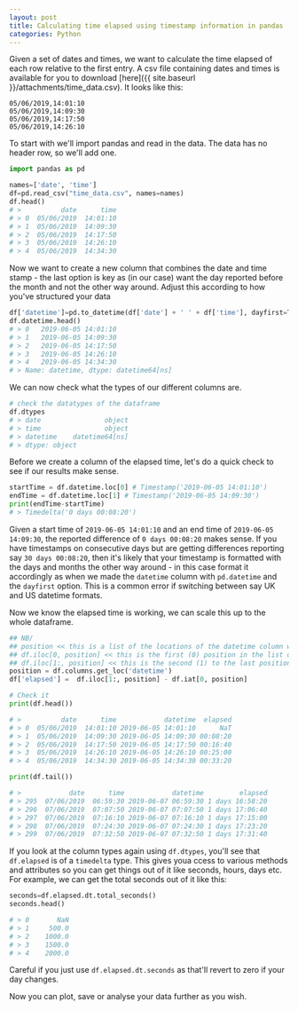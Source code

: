 ```yaml
---
layout: post
title: Calculating time elapsed using timestamp information in pandas
categories: Python
---
```


Given a set of dates and times, we want to calculate the time elapsed of each row relative to the first entry. A csv file containing dates and times is available for you to download [here]({{ site.baseurl }}/attachments/time_data.csv). It looks like this:

```
05/06/2019,14:01:10
05/06/2019,14:09:30
05/06/2019,14:17:50
05/06/2019,14:26:10
```

To start with we'll import pandas and read in the data. The data has no header row, so we'll add one.

```python
import pandas as pd

names=['date', 'time']
df=pd.read_csv("time_data.csv", names=names)
df.head()
# >          date      time
# > 0  05/06/2019  14:01:10
# > 1  05/06/2019  14:09:30
# > 2  05/06/2019  14:17:50
# > 3  05/06/2019  14:26:10
# > 4  05/06/2019  14:34:30
```

Now we want to create a new column that combines the date and time stamp - the last option is key as (in our case) want the day reported before the month and not the other way around. Adjust this according to how you've structured your data

```python
df['datetime']=pd.to_datetime(df['date'] + ' ' + df['time'], dayfirst=True) 
df.datetime.head()
# > 0   2019-06-05 14:01:10
# > 1   2019-06-05 14:09:30
# > 2   2019-06-05 14:17:50
# > 3   2019-06-05 14:26:10
# > 4   2019-06-05 14:34:30
# > Name: datetime, dtype: datetime64[ns]
```
We can now check what the types of our different columns are.

```python
# check the datatypes of the dataframe
df.dtypes
# > date                object
# > time                object
# > datetime    datetime64[ns]
# > dtype: object
```

Before we create a column of the elapsed time, let's do a quick check to see if our results make sense. 

```python
startTime = df.datetime.loc[0] # Timestamp('2019-06-05 14:01:10')
endTime = df.datetime.loc[1] # Timestamp('2019-06-05 14:09:30')
print(endTime-startTime)
# > Timedelta('0 days 00:08:20')
```

Given a start time of `2019-06-05 14:01:10` and an end time of `2019-06-05 14:09:30`, the reported difference of `0 days 00:08:20` makes sense. If you have timestamps on consecutive days but are getting differences reporting say `30 days 00:08:20`, then it's likely that your timestamp is formatted with the days and months the other way around - in this case format it accordingly as when we made the `datetime` column with `pd.datetime` and the `dayfirst` option. This is a common error if switching between say UK and US datetime formats.

Now we know the elapsed time is working, we can scale this up to the whole dataframe.

```python
## NB/
## position << this is a list of the locations of the datetime column within the larger dataframe
## df.iloc[0, position] << this is the first (0) position in the list of positions
## df.iloc[1:, position] << this is the second (1) to the last position in the list of positions
position = df.columns.get_loc('datetime')
df['elapsed'] =  df.iloc[1:, position] - df.iat[0, position]

# Check it
print(df.head())

# >          date      time            datetime  elapsed
# > 0  05/06/2019  14:01:10 2019-06-05 14:01:10      NaT
# > 1  05/06/2019  14:09:30 2019-06-05 14:09:30 00:08:20
# > 2  05/06/2019  14:17:50 2019-06-05 14:17:50 00:16:40
# > 3  05/06/2019  14:26:10 2019-06-05 14:26:10 00:25:00
# > 4  05/06/2019  14:34:30 2019-06-05 14:34:30 00:33:20

print(df.tail())

# >            date      time            datetime         elapsed
# > 295  07/06/2019  06:59:30 2019-06-07 06:59:30 1 days 16:58:20
# > 296  07/06/2019  07:07:50 2019-06-07 07:07:50 1 days 17:06:40
# > 297  07/06/2019  07:16:10 2019-06-07 07:16:10 1 days 17:15:00
# > 298  07/06/2019  07:24:30 2019-06-07 07:24:30 1 days 17:23:20
# > 299  07/06/2019  07:32:50 2019-06-07 07:32:50 1 days 17:31:40
```

If you look at the column types again using `df.dtypes`, you'll see that `df.elapsed` is of a `timedelta` type. This gives youa ccess to various methods and attributes so you can get things out of it like seconds, hours, days etc. For example, we can get the total seconds out of it like this:

```python
seconds=df.elapsed.dt.total_seconds() 
seconds.head()

# > 0       NaN
# > 1     500.0
# > 2    1000.0
# > 3    1500.0
# > 4    2000.0
```

Careful if you just use `df.elapsed.dt.seconds` as that'll revert to zero if your day changes.

Now you can plot, save or analyse your data further as you wish.






